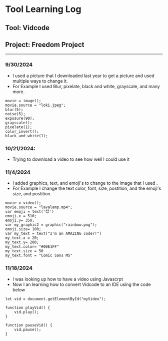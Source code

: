 # Tool Learning Log

## Tool: **Vidcode**

## Project: **Freedom Project**

---

### 9/30/2024
* I used a picture that I downloaded last year to get a picture and used multiple ways to change it.
* For Example I used Blur, pixelate, black and white, grayscale, and many more.

```
movie = image();
movie.source = "loki.jpeg";
blur(5);
noise(5);
exposure(90);
grayscale();
pixelate(1);
color_invert();
black_and_white(1);
```

### 10/21/2024:
* Trying to download a video to see how well I could use it

### 11/4/2024
* I added graphics, text, and emoji's to change to the image that I used . 
* For Example I change the text color, font, size, postition, and the emoji's size, and postition.

```
movie = video();
movie.source = "lavalamp.mp4";
var emoji = text('😈')
emoji.x = 510;
emoji.y= 350;
var my_graphic2 = graphic("rainbow.png");
emoji.size= 100;
var my_text = text("I'm an AMAZING coder!")
my_text.x = 20;
my_text.y= 200;
my_text.color= "#00E1FF"
my_text.size = 50
my_text.font = "Comic Sans MS"
```


### 11/18/2024
* I was looking up how to have a video using Javascrpt
* Now I an learning how to convert Vidcode to an IDE using the code below

```
let vid = document.getElementById("myVideo");

function playVid() {
    vid.play();
}

function pauseVid() {
    vid.pause();
}
```
